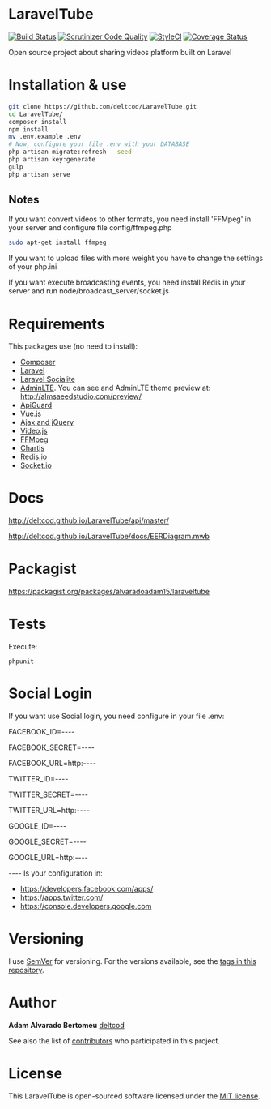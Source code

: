 # LaravelTube
[![Build Status](https://travis-ci.org/deltcod/LaravelTube.svg?branch=master)](https://travis-ci.org/AlvaradoAdam15/LaravelTube)
[![Scrutinizer Code Quality](https://scrutinizer-ci.com/g/AlvaradoAdam15/LaravelTube/badges/quality-score.png?b=master)](https://scrutinizer-ci.com/g/AlvaradoAdam15/LaravelTube/?branch=master)
[![StyleCI](https://styleci.io/repos/56526883/shield)](https://styleci.io/repos/56526883)
[![Coverage Status](https://coveralls.io/repos/github/AlvaradoAdam15/LaravelTube/badge.svg?branch=master)](https://coveralls.io/github/AlvaradoAdam15/LaravelTube?branch=master)

Open source project about sharing videos platform built on Laravel

# Installation & use

```bash
git clone https://github.com/deltcod/LaravelTube.git
cd LaravelTube/
composer install
npm install
mv .env.example .env
# Now, configure your file .env with your DATABASE
php artisan migrate:refresh --seed
php artisan key:generate
gulp
php artisan serve
```
## Notes
If you want convert videos to other formats, you need install 'FFMpeg' in your server and configure file config/ffmpeg.php
```bash
sudo apt-get install ffmpeg
```
If you want to upload files with more weight you have to change the settings of your php.ini

If you want execute broadcasting events, you need install Redis in your server and run node/broadcast_server/socket.js

# Requirements
This packages use (no need to install):

* [Composer](https://getcomposer.org/)
* [Laravel](http://laravel.com/)
* [Laravel Socialite](https://github.com/laravel/socialite)
* [AdminLTE](https://github.com/almasaeed2010/AdminLTE). You can see and AdminLTE theme preview at: http://almsaeedstudio.com/preview/
* [ApiGuard](https://github.com/chrisbjr/api-guard)
* [Vue.js](https://vuejs.org/)
* [Ajax and jQuery](http://api.jquery.com/jquery.ajax/)
* [Video.js](http://videojs.com/)
* [FFMpeg](https://github.com/linkthrow/ffmpeg)
* [Chartjs](http://www.chartjs.org/)
* [Redis.io](http://redis.io/)
* [Socket.io](http://socket.io/)

# Docs
http://deltcod.github.io/LaravelTube/api/master/

http://deltcod.github.io/LaravelTube/docs/EERDiagram.mwb

# Packagist
https://packagist.org/packages/alvaradoadam15/laraveltube

# Tests

Execute:

```
phpunit
```

# Social Login
If you want use Social login, you need configure in your file .env:

FACEBOOK_ID=*----*

FACEBOOK_SECRET=*----*

FACEBOOK_URL=http:*----*

TWITTER_ID=*----*

TWITTER_SECRET=*----*

TWITTER_URL=http:*----*

GOOGLE_ID=*----*

GOOGLE_SECRET=*----*

GOOGLE_URL=http:*----*

*----* Is your configuration in:
* https://developers.facebook.com/apps/
* https://apps.twitter.com/
* https://console.developers.google.com

# Versioning

I use [SemVer](http://semver.org/) for versioning. For the versions available, see the [tags in this repository](https://github.com/deltcod/LaravelTube/tags).

# Author

**Adam Alvarado Bertomeu** [deltcod](https://github.com/deltcod)

See also the list of [contributors](https://github.com/deltcod/LaravelTube/graphs/contributors) who participated in this project.

# License
This LaravelTube is open-sourced software licensed under the [MIT license](http://opensource.org/licenses/MIT).
